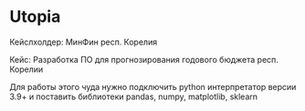# Utopia
Кейслхолдер: МинФин респ. Корелия

Кейс: Разработка ПО для прогнозирования годового бюджета респ. Корелии
 
Для работы этого чуда нужно подключить python интерпретатор версии 3.9+ и поставить библиотеки pandas, numpy, matplotlib, sklearn
